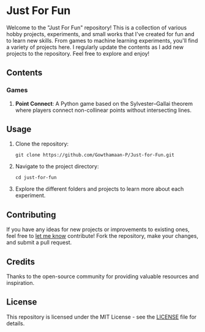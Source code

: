 # Just For Fun

Welcome to the "Just For Fun" repository! This is a collection of various hobby projects, experiments, and small works that I've created for fun and to learn new skills. From games to machine learning experiments, you'll find a variety of projects here. I regularly update the contents as I add new projects to the repository. Feel free to explore and enjoy!

## Contents

### Games

1. **Point Connect**: A Python game based on the Sylvester–Gallai theorem where players connect non-collinear points without intersecting lines.

## Usage

1. Clone the repository:

   ```
   git clone https://github.com/Gowthamaan-P/Just-for-Fun.git
   ```

2. Navigate to the project directory:

   ```
   cd just-for-fun
   ```

3. Explore the different folders and projects to learn more about each experiment.

## Contributing

If you have any ideas for new projects or improvements to existing ones, feel free to [let me know](mailto:gowthamaan.mail@gmail.com) contribute! Fork the repository, make your changes, and submit a pull request.

## Credits

Thanks to the open-source community for providing valuable resources and inspiration.

## License

This repository is licensed under the MIT License - see the [LICENSE](LICENSE.md) file for details.
